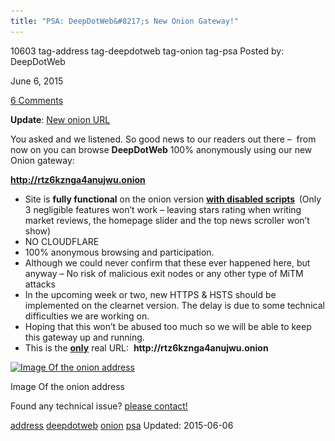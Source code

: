 ```yaml
---
title: "PSA: DeepDotWeb&#8217;s New Onion Gateway!"
---
```


10603  tag-address tag-deepdotweb tag-onion tag-psa
Posted by: DeepDotWeb 

<span>June 6, 2015</span>


<span><a href="/2015/06/06/psa-deepdotwebs-new-onion-gateway/#comments">6 Comments</a></span>
</p>

<p><strong>Update</strong>: <a href="/2015/06/08/new-onion-address-deepdot35wvmeyd5-onion/">New onion URL</a></p>
<p>You asked and we listened. So good news to our readers out there &#8211;  from now on you can browse <strong>DeepDotWeb</strong> 100% anonymously using our new Onion gateway:</p>
<p><span style="text-decoration: underline;"><strong>http://rtz6kznga4anujwu.onion</strong></span></p>
<ul>
<li>Site is <strong>fully functional</strong> on the onion version <strong><span style="text-decoration: underline;">with disabled scripts</span>  </strong>(Only 3 negligible features won&#8217;t work &#8211; leaving stars rating when writing market reviews, the homepage slider and the top news scroller won&#8217;t show)</li>
<li>NO CLOUDFLARE</li>
<li>100% anonymous browsing and participation.</li>
<li>Although we could never confirm that these ever happened here, but anyway &#8211; No risk of malicious exit nodes or any other type of MiTM attacks</li>
<li>In the upcoming week or two, new HTTPS &amp; HSTS should be implemented on the clearnet version. The delay is due to some technical difficulties we are working on.</li>
<li>Hoping that this won&#8217;t be abused too much so we will be able to keep this gateway up and running.</li>
<li>This is the <span style="text-decoration: underline;"><strong>only</strong></span> real URL:  <strong>http://rtz6kznga4anujwu.onion</strong></li>
</ul>
<div id="attachment_10614" style="width: 285px" class="wp-caption aligncenter"><a href="/imgs/2015/06/onionadd.png"><img class="size-full wp-image-10614" src="/imgs/2015/06/onionadd.png" alt="Image Of the onion address " width="275" height="38" srcset="/imgs/2015/06/onionadd.png 275w, /imgs/2015/06/onionadd-272x38.png 272w" sizes="(max-width: 275px) 100vw, 275px" /></a><p class="wp-caption-text">Image Of the onion address</p></div>
<p>Found any technical issue? <a href="http://www.deepdotweb.com/contact-us/">please contact!</a></p>
</div>
<a href="/tag/address/" rel="tag">address</a> <a href="/tag/deepdotweb/" rel="tag">deepdotweb</a> <a href="/tag/onion/" rel="tag">onion</a> <a href="/tag/psa/" rel="tag">psa</a></span> 
Updated: 2015-06-06

    
